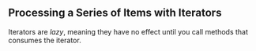 
## Processing a Series of Items with Iterators

Iterators are *lazy*, meaning they have no effect until you call methods that consumes the iterator.